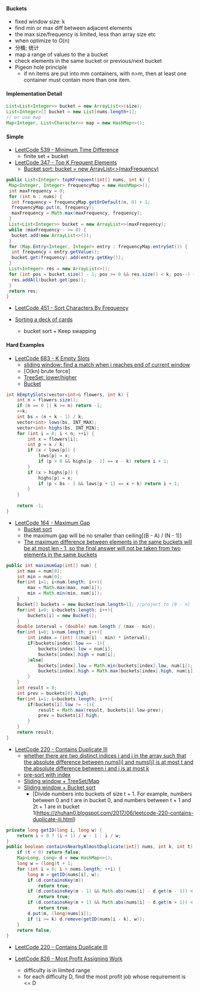 #### Buckets
- fixed window size: k
- find min or max diff between adjacent elements
- the max size/frequency is limited, less than array size etc
- when optimize to O(n)
- 分桶; 统计
- map a range of values to the a bucket
- check elements in the same bucket or previous/next bucket
- Pigeon hole principle
  - if nn items are put into mm containers, with n>m, then at least one container must contain more than one item.
#### Implementation Detail
```java
List<List<Integer>> bucket = new ArrayList<>(size);
List<Integer>[] bucket = new List[nums.length+1];
// or use map
Map<Integer, List<Character>> map = new HashMap<>();
```
#### Simple
- [LeetCode 539 - Minimum Time Difference](https://leetcode.com/problems/minimum-time-difference/discuss/100640/Verbose-Java-Solution-Bucket)
  - finite set + bucket
- [LeetCode 347 - Top K Frequent Elements](https://leetcode.com/problems/top-k-frequent-elements/discuss/81602/Java-O(n)-Solution-Bucket-Sort)
  - [Bucket sort: bucket = new ArrayList<>(maxFrequency)](https://leetcode.com/problems/top-k-frequent-elements/discuss/81602/Java-O(n)-Solution-Bucket-Sort)
```java
public List<Integer> topKFrequent(int[] nums, int k) {
 Map<Integer, Integer> frequencyMap = new HashMap<>();
 int maxFrequency = 0;
 for (int n : nums) {
  int frequency = frequencyMap.getOrDefault(n, 0) + 1;
  frequencyMap.put(n, frequency);
  maxFrequency = Math.max(maxFrequency, frequency);
 }
 List<List<Integer>> bucket = new ArrayList<>(maxFrequency);
 while (maxFrequency-- >= 0) {
  bucket.add(new ArrayList<>());
 }
 for (Map.Entry<Integer, Integer> entry : frequencyMap.entrySet()) {
  int frequency = entry.getValue();
  bucket.get(frequency).add(entry.getKey());
 }
 List<Integer> res = new ArrayList<>();
 for (int pos = bucket.size() - 1; pos >= 0 && res.size() < k; pos--) {
  res.addAll(bucket.get(pos));
 }
 return res;
}
```
- [LeetCode 451 - Sort Characters By Frequency](https://leetcode.com/problems/sort-characters-by-frequency/discuss/93420/Java-O(n)-Bucket-Sort-Solution-O(nlogm)-PriorityQueue-Solution-easy-to-understand)

- [Sorting a deck of cards](https://gist.github.com/bookybooky/d79a868a4ce7a891afcc85e6744ffb72)
  - bucket sort + Keep swapping

#### Hard Examples
- [LeetCode 683 - K Empty Slots](https://www.cnblogs.com/lightwindy/p/9727403.html)
    - [sliding window: find a match when i reaches end of current window](https://www.cnblogs.com/lightwindy/p/9727403.html)
    - [O(kn) brute force]
    - [TreeSet: lower/higher](https://blog.csdn.net/katrina95/article/details/79070941)
    - [Bucket](https://zxi.mytechroad.com/blog/simulation/leetcode-683-k-empty-slots/)
```java
int kEmptySlots(vector<int>& flowers, int k) {
    int n = flowers.size();
    if (n == 0 || k >= n) return -1;
    ++k;
    int bs = (n + k - 1) / k;
    vector<int> lows(bs, INT_MAX);
    vector<int> highs(bs, INT_MIN);
    for (int i = 0; i < n; ++i) {
        int x = flowers[i];
        int p = x / k;
        if (x < lows[p]) {
            lows[p] = x;
            if (p > 0 && highs[p - 1] == x - k) return i + 1;
        } 
        if (x > highs[p]) {
            highs[p] = x;
            if (p < bs - 1 && lows[p + 1] == x + k) return i + 1;
        }            
    }
    
    return -1;
}
```

- [LeetCode 164 - Maximum Gap](https://leetcode.com/problems/maximum-gap/discuss/50643/bucket-sort-java-solution-with-explanation-on-time-and-space)
  - [Bucket sort](https://leetcode.com/problems/maximum-gap/discuss/50643/bucket-sort-java-solution-with-explanation-on-time-and-space)
  - the maximum gap will be no smaller than ceiling[(B - A) / (N - 1)]
  - [The maximum difference between elements in the same buckets will be at most len - 1, so the final answer will not be taken from two elements in the same buckets](http://codesniper.blogspot.com/2015/04/164-maximum-gap-leetcode-java.html)
```java
public int maximumGap(int[] num) {
    int max = num[0];
    int min = num[0];
    for(int i=1; i<num.length; i++){
        max = Math.max(max, num[i]);
        min = Math.min(min, num[i]);
    }
    Bucket[] buckets = new Bucket[num.length+1]; //project to (0 - n)
    for(int i=0; i<buckets.length; i++){
        buckets[i] = new Bucket();
    }
    double interval = (double) num.length / (max - min);
    for(int i=0; i<num.length; i++){
        int index = (int) ((num[i] - min) * interval);
        if(buckets[index].low == -1){
            buckets[index].low = num[i];
            buckets[index].high = num[i];
        }else{
            buckets[index].low = Math.min(buckets[index].low, num[i]);
            buckets[index].high = Math.max(buckets[index].high, num[i]);
        }
    }
    int result = 0;
    int prev = buckets[0].high;
    for(int i=1; i<buckets.length; i++){
        if(buckets[i].low != -1){
            result = Math.max(result, buckets[i].low-prev);
            prev = buckets[i].high;
        }
    }
    return result;
}
```
- [LeetCode 220 - Contains Duplicate III](https://leetcode.com/problems/contains-duplicate-iii/discuss/61645/AC-O(N)-solution-in-Java-using-buckets-with-explanation)
  - [whether there are two distinct indices i and j in the array such that the absolute difference between nums[i] and nums[j] is at most t and the absolute difference between i and j is at most k](https://baihuqian.github.io/2018-07-06-contains-duplicate-iii/)
  - [pre-sort with index](https://leetcode.com/problems/contains-duplicate-iii/discuss/61734/AC-Java-solution-without-set-or-dictionary.-Sort-the-nums-and-record-the-positions)
  - [Sliding window + TreeSet/Map](https://leetcode.com/problems/contains-duplicate-iii/discuss/61655/Java-O(N-lg-K)-solution)
  - [Sliding window + Bucket sort](https://leetcode.com/problems/contains-duplicate-iii/discuss/61639/JavaPython-one-pass-solution-O(n)-time-O(n)-space-using-buckets)
    - [Divide numbers into buckets of size t + 1. For example, numbers between 0 and t are in bucket 0, and numbers between t + 1 and 2t + 1 are in bucket 1(https://zhuhan0.blogspot.com/2017/06/leetcode-220-contains-duplicate-iii.html)
```java
private long getID(long i, long w) {
    return i < 0 ? (i + 1) / w - 1 : i / w;
}
public boolean containsNearbyAlmostDuplicate(int[] nums, int k, int t) {
    if (t < 0) return false;
    Map<Long, Long> d = new HashMap<>();
    long w = (long)t + 1;
    for (int i = 0; i < nums.length; ++i) {
        long m = getID(nums[i], w);
        if (d.containsKey(m))
            return true;
        if (d.containsKey(m - 1) && Math.abs(nums[i] - d.get(m - 1)) < w)
            return true;
        if (d.containsKey(m + 1) && Math.abs(nums[i] - d.get(m + 1)) < w)
            return true;
        d.put(m, (long)nums[i]);
        if (i >= k) d.remove(getID(nums[i - k], w));
    }
    return false;
}
```
- [LeetCode 220 - Contains Duplicate III](https://discuss.leetcode.com/topic/15199/ac-o-n-solution-in-java-using-buckets-with-explanation)

- [LeetCode 826 - Most Profit Assigning Work](https://zxi.mytechroad.com/blog/greedy/leetcode-826-most-profit-assigning-work/)
  - difficulty is in limited range
  - for each difficulty D, find the most profit job whose requirement is <= D

